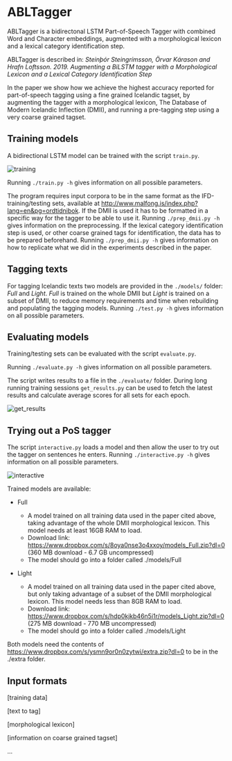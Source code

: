 # ABLTagger
ABLTagger is a bidirectonal LSTM Part-of-Speech Tagger with combined Word and Character embeddings, augmented with a morphological lexicon and a lexical category identification step.

ABLTagger is described in: _Steinþór Steingrímsson, Örvar Kárason and Hrafn Loftsson. 2019. Augmenting a BiLSTM tagger with a Morphological Lexicon and a Lexical Category Identification Step_

In the paper we show how we achieve the highest accuracy reported for part-of-speech tagging using a fine grained Icelandic tagset, by augmenting the tagger with a morphological lexicon, The Database of Modern Icelandic Inflection (DMII), and running a pre-tagging step using a very coarse grained tagset.   

## Training models
A bidirectional LSTM model can be trained with the script `train.py`.

![training](https://user-images.githubusercontent.com/24220374/50144035-11532880-02a6-11e9-8999-893e7ab94c2d.gif)

Running `./train.py -h` gives information on all possible parameters.

The program requires input corpora to be in the same format as the IFD-training/testing sets, available at http://www.malfong.is/index.php?lang=en&pg=ordtidnibok.
If the DMII is used it has to be formatted in a specific way for the tagger to be able to use it. Running `./prep_dmii.py -h` gives information on the preprocessing.
If the lexical category identification step is used, or other coarse grained tags for identification, the data has to be prepared beforehand.  Running `./prep_dmii.py -h` gives information on how to replicate what we did in the experiments described in the paper.

## Tagging texts
For tagging Icelandic texts two models are provided in the `./models/` folder: _Full_ and _Light_. _Full_ is trained on the whole DMII but _Light_ is trained on a subset of DMII, to reduce memory requirements and time when rebuilding and populating the tagging models.
Running `./test.py -h` gives information on all possible parameters.


## Evaluating models
Training/testing sets can be evaluated with the script `evaluate.py`.

Running `./evaluate.py -h` gives information on all possible parameters.

The script writes results to a file in the `./evaluate/` folder. During long running training sessions `get_results.py` can be used to fetch the latest results and calculate average scores for all sets for each epoch.

![get_results](https://user-images.githubusercontent.com/24220374/50121118-a8d95c80-024f-11e9-9064-41cca53c97c5.png)


## Trying out a PoS tagger

The script `interactive.py` loads a model and then allow the user to try out the tagger on sentences he enters. Running `./interactive.py -h` gives information on all possible parameters.

![interactive](https://user-images.githubusercontent.com/24220374/50121119-a8d95c80-024f-11e9-902f-44364692cea7.png)

Trained models are available:

* Full 
    - A model trained on all training data used in the paper cited above, taking advantage of the whole DMII morphological lexicon. This model needs at least 16GB RAM to load.
    - Download link: https://www.dropbox.com/s/8oya0nse3o4xxoy/models_Full.zip?dl=0 (360 MB download - 6.7 GB uncompressed)
    - The model should go into a folder called ./models/Full

* Light
    - A model trained on all training data used in the paper cited above, but only taking advantage of a subset of the DMII morphological lexicon. This model needs less than 8GB RAM to load.
    - Download link: https://www.dropbox.com/s/hdp0kjkb46n5i1r/models_Light.zip?dl=0 (275 MB download - 770 MB uncompressed)
    - The model should go into a folder called ./models/Light

Both models need the contents of https://www.dropbox.com/s/ysmn9or0n0zytwi/extra.zip?dl=0 to be in the ./extra folder.


## Input formats

[training data]

[text to tag]

[morphological lexicon]

[information on coarse grained tagset]

...
